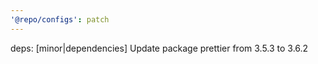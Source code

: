 ```yaml
---
'@repo/configs': patch
---
```


deps: [minor|dependencies] Update package prettier from 3.5.3 to 3.6.2
